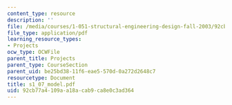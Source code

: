 ```yaml
---
content_type: resource
description: ''
file: /media/courses/1-051-structural-engineering-design-fall-2003/92cb77a4109aa18acab9ca8e0c3ad364_s1_07_model.pdf
file_type: application/pdf
learning_resource_types:
- Projects
ocw_type: OCWFile
parent_title: Projects
parent_type: CourseSection
parent_uid: be25bd38-11f6-eae5-570d-0a272d2648c7
resourcetype: Document
title: s1_07_model.pdf
uid: 92cb77a4-109a-a18a-cab9-ca8e0c3ad364
---
```

